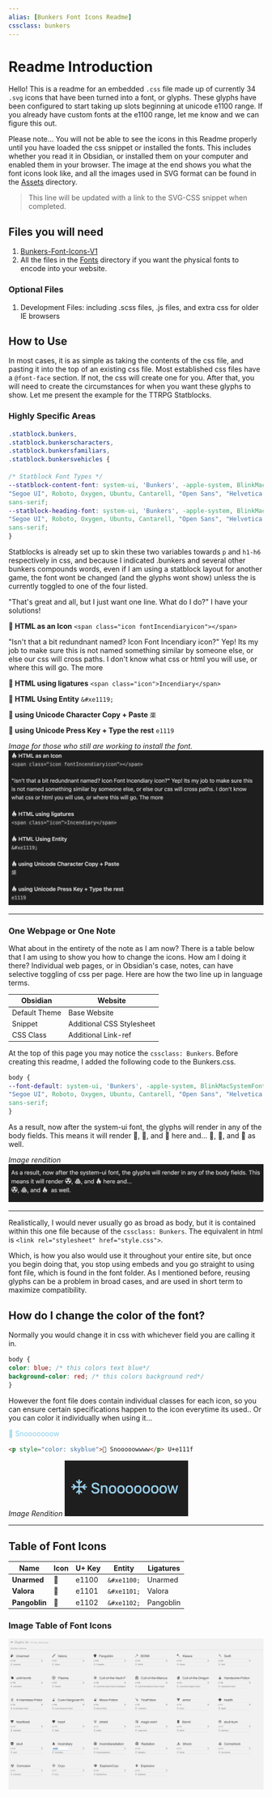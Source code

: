 ```yaml
---
alias: [Bunkers Font Icons Readme]
cssclass: bunkers
---
```


# Readme Introduction

Hello! This is a readme for an embedded `.css` file made up of currently 34 `.svg` icons that have been turned into a font, or glyphs. These glyphs have been configured to start taking up slots beginning at unicode e1100 range. If you already have custom fonts at the e1100 range, let me know and we can figure this out. 

Please note... You will not be able to see the icons in this Readme properly until you have loaded the css snippet or installed the fonts. This includes whether you read it in Obsidian, or installed them on your computer and enabled them in your browser. The image at the end shows you what the font icons look like, and all the images used in SVG format can be found in the [Assets](../../Assets) directory.

> This line will be updated with a link to the SVG-CSS snippet when completed.

## Files you will need

1. [Bunkers-Font-Icons-V1](_attachments/Bunkers-Font-Icons-V1.css)
2. All the files in the [Fonts](../Fonts) directory if you want the physical fonts to encode into your website.

### Optional Files

1. Development Files: including .scss files, .js files, and extra css for older IE browsers

## How to Use

In most cases, it is as simple as taking the contents of the css file, and pasting it into the top of an existing css file. Most established css files have a `@font-face` section. If not, the css will create one for you. After that, you will need to create the circumstances for when you want these glyphs to show. Let me present the example for the TTRPG Statblocks. 

### Highly Specific Areas

```css
.statblock.bunkers,
.statblock.bunkerscharacters,
.statblock.bunkersfamiliars,
.statblock.bunkersvehicles {

/* Statblock Font Types */
--statblock-content-font: system-ui, 'Bunkers', -apple-system, BlinkMacSystemFont,
"Segoe UI", Roboto, Oxygen, Ubuntu, Cantarell, "Open Sans", "Helvetica Neue",
sans-serif;
--statblock-heading-font: system-ui, 'Bunkers', -apple-system, BlinkMacSystemFont,
"Segoe UI", Roboto, Oxygen, Ubuntu, Cantarell, "Open Sans", "Helvetica Neue",
sans-serif;
}
```


Statblocks is already set up to skin these two variables towards `p` and `h1-h6` respectively in css, and because I indicated .bunkers and several other bunkers compounds words, even if I am using a statblock layout for another game, the font wont be changed (and the glyphs wont show) unless the is currently toggled to one of the four listed.

"That's great and all, but I just want one line. What do I do?" I have your solutions!

**󡄙 HTML as an Icon** 
`<span class="icon fontIncendiaryicon"></span>`

"Isn't that a bit redundnant named? Icon Font Incendiary icon?" Yep! Its my job to make sure this is not named something similar by someone else, or else our css will cross paths. I don't know what css or html you will use, or where this will go. The more 

**󡄙 HTML using ligatures**
`<span class="icon">Incendiary</span>`

**󡄙 HTML Using Entity**
`&#xe1119;`

**󡄙 using Unicode Character Copy + Paste**
`㮡`

**󡄙 using Unicode Press Key + Type the rest**
`e1119`


*Image for those who still are working to install the font.*
![Using HTML to invoke a font](_attachments/example-html-usage.png)

***

### One Webpage or One Note

What about in the entirety of the note as I am now? There is a table below that I am using to show you how to change the icons. How am I doing it there? Individual web pages, or in Obsidian's case, notes, can have selective toggling of css per page. Here are how the two line up in language terms.

| **Obsidian**      | **Website**        |
| ------------- | -------------- |
| Default Theme | Base Website   |
| Snippet       | Additional CSS Stylesheet |
| CSS Class     | Additional Link-ref               |

At the top of this page you may notice the `cssclass: Bunkers`. Before creating this readme, I added the following code to the Bunkers.css.

```css
body {
--font-default: system-ui, 'Bunkers', -apple-system, BlinkMacSystemFont,
"Segoe UI", Roboto, Oxygen, Ubuntu, Cantarell, "Open Sans", "Helvetica Neue",
sans-serif;
}
```


As a result, now after the system-ui font, the glyphs will render in any of the body fields. This means it will render 󡄛, 󡄝, and 󡄙 here and...
󡄛, 󡄝, and 󡄙  as well.

*Image rendition*
![](_attachments/image-example-2.png)

***

Realistically, I would never usually go as broad as body, but it is contained within this one file because of the `cssclass: Bunkers`. The equivalent in html is `<link rel="stylesheet" href="style.css">`.

Which, is how you also would use it throughout your entire site, but once you begin doing that, you stop using embeds and you go straight to using font file, which is found in the font folder. As I mentioned before, reusing glyphs can be a problem in broad cases, and are used in short term to maximize compatibility. 

## How do I change the color of the font?
Normally you would change it in css with whichever field you are calling it in. 

```css
body {
color: blue; /* this colors text blue*/
background-color: red; /* this colors background red*/
}
```

However the font file does contain individual classes for each icon, so you can ensure certain specifications happen to the icon everytime its used.. Or you can color it individually when using it... <p style="color: skyblue">󡄟 Snooooooow</p>

````html
<p style="color: skyblue">󡄟 Snooooowwww</p> U+e111f
````


*Image Rendition*
![](_attachments/image-example-3.png)

---

## Table of Font Icons

| **Name**              | **Icon** | **U+ Key** |  **Entity**   | **Ligatures** |
| --------------------- | -------- | ---------- | --- | ------------- |
| **Unarmed**           | 󡄀        | e1100      | `&#xe1100;`    | Unarmed       |
| **Valora**            | 󡄁       | e1101          | `&#xe1101;`    | Valora        |
| **Pangoblin** | 󡄂       | e1102       | `&#xe1102;`    | Pangoblin  |



### Image Table of Font Icons
![](_attachments/Bunkers-Font-Icons.png)
